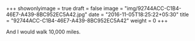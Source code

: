 +++
showonlyimage = true
draft = false
image = "img/92744ACC-C1B4-46E7-A439-8BC952EC5A42.jpg"
date = "2016-11-05T18:25:22+05:30"
title = "92744ACC-C1B4-46E7-A439-8BC952EC5A42"
weight = 0
+++

And I would walk 10,000 miles.

